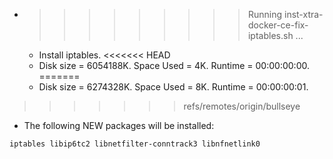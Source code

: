 * >>>>>>>>> Running inst-xtra-docker-ce-fix-iptables.sh ...
  * Install iptables.
<<<<<<< HEAD
  * Disk size = 6054188K. Space Used = 4K. Runtime = 00:00:00:00.
=======
  * Disk size = 6274328K. Space Used = 8K. Runtime = 00:00:00:01.
>>>>>>> refs/remotes/origin/bullseye
  * The following NEW packages will be installed:
  ```bash
iptables libip6tc2 libnetfilter-conntrack3 libnfnetlink0
  ```

